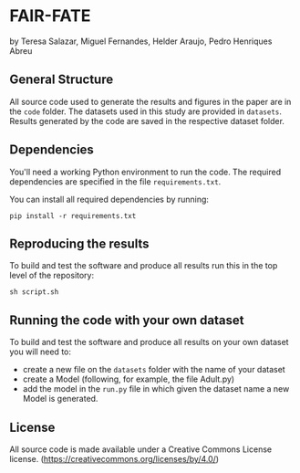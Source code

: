# FAIR-FATE

by
Teresa Salazar,
Miguel Fernandes,
Helder Araujo,
Pedro Henriques Abreu

## General Structure

All source code used to generate the results and figures in the paper are in
the `code` folder.
The datasets used in this study are provided in `datasets`.
Results generated by the code are saved in the respective dataset folder.

## Dependencies

You'll need a working Python environment to run the code.
The required dependencies are specified in the file `requirements.txt`.

You can install all required dependencies by running:

    pip install -r requirements.txt

## Reproducing the results

To build and test the software and produce all results run this in the top level of the repository:

    sh script.sh
    
## Running the code with your own dataset

To build and test the software and produce all results on your own dataset you will need to:

- create a new file on the `datasets` folder with the name of your dataset
- create a Model (following, for example, the file Adult.py)
- add the model in the `run.py` file in which given the dataset name a new Model is generated.

## License

All source code is made available under a Creative Commons License license. (https://creativecommons.org/licenses/by/4.0/)
